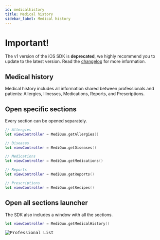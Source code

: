 ```yaml
---
id: medicalhistory
title: Medical history
sidebar_label: Medical history
---
```


# Important!

The v1 version of the iOS SDK is **deprecated**, we highly recommend you to update to the latest version. Read the [changelog](/docs/sdk/ios/changelog) for more information.

## Medical history

Medical history includes all information shared between professionals and patients: Allergies, Illnesses, Medications, Reports, and Prescriptions.

## Open specific sections
Every section can be opened separately.  

```swift
// Allergies
let viewController = MediQuo.getAllergies()

// Diseases
let viewController = MediQuo.getDiseases()

// Medications
let viewController = MediQuo.getMedications()

// Reports
let viewController = MediQuo.getReports()

// Prescriptions
let viewController = MediQuo.getRecipes()
 ```

## Open all sections launcher
The SDK also includes a window with all the sections.

```swift
let viewController = MediQuo.getMedicalHistory()
 ```
 
<kbd>![Professional List](http://developer.mediquo.com/img/medical_history_ios.png "Professional List")</kbd>